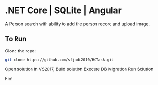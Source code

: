 # .NET Core | SQLite | Angular

A Person search with ability to add the person record and upload image.

## To Run

Clone the repo:

```bash
git clone https://github.com/sfjadi2010/HCTask.git
```

Open solution in VS2017, 
Build solution
Execute DB Migration
Run Solution

Fin!
